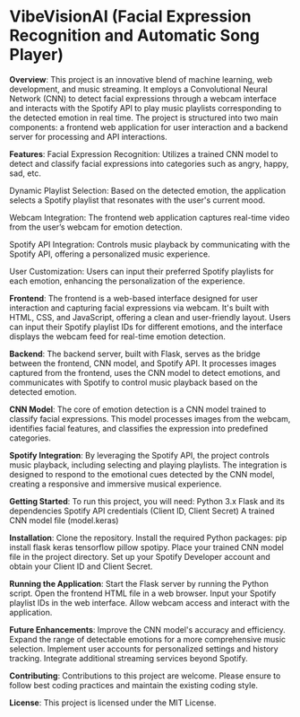 # VibeVisionAI (Facial Expression Recognition and Automatic Song Player)

**Overview**:
This project is an innovative blend of machine learning, web development, and music streaming. It employs a Convolutional Neural Network (CNN) to detect facial expressions through a webcam interface and interacts with the Spotify API to play music playlists corresponding to the detected emotion in real time. The project is structured into two main components: a frontend web application for user interaction and a backend server for processing and API interactions.

**Features**:
Facial Expression Recognition: Utilizes a trained CNN model to detect and classify facial expressions into categories such as angry, happy, sad, etc.

Dynamic Playlist Selection: Based on the detected emotion, the application selects a Spotify playlist that resonates with the user's current mood.

Webcam Integration: The frontend web application captures real-time video from the user’s webcam for emotion detection.

Spotify API Integration: Controls music playback by communicating with the Spotify API, offering a personalized music experience.

User Customization: Users can input their preferred Spotify playlists for each emotion, enhancing the personalization of the experience.


**Frontend**:
The frontend is a web-based interface designed for user interaction and capturing facial expressions via webcam. It's built with HTML, CSS, and JavaScript, offering a clean and user-friendly layout. Users can input their Spotify playlist IDs for different emotions, and the interface displays the webcam feed for real-time emotion detection.

**Backend**:
The backend server, built with Flask, serves as the bridge between the frontend, CNN model, and Spotify API. It processes images captured from the frontend, uses the CNN model to detect emotions, and communicates with Spotify to control music playback based on the detected emotion.

**CNN Model**:
The core of emotion detection is a CNN model trained to classify facial expressions. This model processes images from the webcam, identifies facial features, and classifies the expression into predefined categories.

**Spotify Integration**:
By leveraging the Spotify API, the project controls music playback, including selecting and playing playlists. The integration is designed to respond to the emotional cues detected by the CNN model, creating a responsive and immersive musical experience.

**Getting Started**:
To run this project, you will need:
Python 3.x
Flask and its dependencies
Spotify API credentials (Client ID, Client Secret)
A trained CNN model file (model.keras)

**Installation**:
Clone the repository.
Install the required Python packages: pip install flask keras tensorflow pillow spotipy.
Place your trained CNN model file in the project directory.
Set up your Spotify Developer account and obtain your Client ID and Client Secret.

**Running the Application**:
Start the Flask server by running the Python script.
Open the frontend HTML file in a web browser.
Input your Spotify playlist IDs in the web interface.
Allow webcam access and interact with the application.

**Future Enhancements**:
Improve the CNN model's accuracy and efficiency.
Expand the range of detectable emotions for a more comprehensive music selection.
Implement user accounts for personalized settings and history tracking.
Integrate additional streaming services beyond Spotify.

**Contributing**:
Contributions to this project are welcome. Please ensure to follow best coding practices and maintain the existing coding style.

**License**:
This project is licensed under the MIT License.
